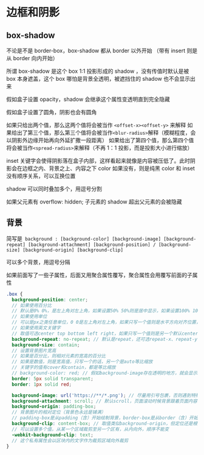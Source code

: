 # 边框和阴影

## box-shadow

不论是不是 border-box，box-shadow 都从 border 以外开始 （带有 insert 则是从 border 向内开始）

所谓 box-shadow 是这个 box 1:1 投影形成的 shadow ，没有传值时默认是被 box 本身遮盖，这个 box 哪怕是背景全透明，被遮挡住的 shadow 也不会显示出来

假如盒子设置 opacity，shadow 会继承这个属性变透明直到完全隐藏

假如盒子设置了圆角，阴影也会有圆角

如果只给出两个值，那么这两个值将会被当作 `<offset-x><offset-y>` 来解释
如果给出了第三个值，那么第三个值将会被当作`<blur-radius>`解释（模糊程度，会以阴影外边缘开始再向外延扩撒一段距离）
如果给出了第四个值，那么第四个值将会被当作`<spread-radius>`来解释（不再 1：1 投影，而是投影大小进行缩放）

inset 关键字会使得阴影落在盒子内部，这样看起来就像是内容被压低了。此时阴影会在边框之内、背景之上、内容之下
color 如果没有，则是纯黑
color 和 inset 没有顺序关系，可以互换位置

shadow 可以同时叠加多个，用逗号分割

如果父元素有 overflow: hidden;
子元素的 shadow 超出父元素的会被隐藏

## 背景

简写是` background : [background-color] [background-image] [background-repeat] [background-attachment] [background-position] / [background-size] [background-origin] [background-clip]`

可以多个背景，用逗号分隔

如果前面写了一些子属性，后面又用聚合属性覆写，聚合属性会用覆写前面的子属性

```scss
.box {
  background-position: center;
  // 如果使用百分比
  // 默认是0% 0%，是左上角对左上角，如果设置50% 50%则是居中显示，如果设置100% 100%则是右下角对右下角，如果只写一个值则是水平方向对齐位置，垂直方向默认50%
  // 如果使用单位
  // 可以是px之类任意单位，0 0是左上角对左上角，如果只写一个值则是水平方向对齐位置，垂直方向默认50%
  // 如果使用英文关键字
  // 取值可选center top bottom left right，如果只写一个值则是另一个默认center
  background-repeat: no-repeat; // 默认是repeat，还可选repeat-x、repeat-y
  background-size: contain;
  // 设置背景图片宽高
  // 如果是百分比，则相对元素的宽高的百分比
  // 如果是数值，则是宽高值，只写一个的话，另一个是auto等比缩放
  // 关键字的值有cover和contain，都是等比缩放
  // background-color: red; // 假如background-image存在透明的地方，就会显示background-color // 默认是transparent
  border: 5px solid transparent;
  border: 1px solid red;

  background-image: url('https://**/*.png'); // 尽量用引号包裹，否则遇到特殊字符可能会识别出错
  background-attachment: scroll; // 默认scroll，页面滚动时候背景跟着页面内容滚动，还可选fixed，页面滚动时候背景不滚动
  background-origin: padding-box;
  // 背景图片的相对定位（背景色永远是铺满）
  // padding-box是从padding（含）开始绘制背景，border-box是从border（含）开始绘制背景，content-box是从content（含）开始绘制背景
  background-clip: content-box; // 取值类似background-origin，但定位还是根据background-origin，然后再根据这个属性进行裁剪，只显示范围内的背景
  // 可以设置多个值，从某一个区域裁剪至另一个区有，从内向外，顺序不能变
  -webkit-background-clip: text;
  // 这个私有属性会以区块内的文字作为裁剪区域向外裁剪
}
```
